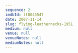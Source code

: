 ```yaml
---
sequence: 2
imdbId: tt0043547
date: 2007-11-14
slug: flying-leathernecks-1951
medium: null
venue: null
venueNotes: null
mediumNotes: null
---
```


